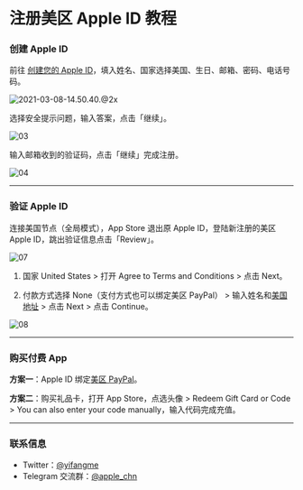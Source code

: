 # 注册美区 Apple ID 教程

### 创建 Apple ID

前往 [创建您的 Apple ID](https://appleid.apple.com/account)，填入姓名、国家选择美国、生日、邮箱、密码、电话号码。

![2021-03-08-14.50.40.@2x](https://tvax2.sinaimg.cn/large/008eZBHKgy1goci1o7qr6j32dc1qc0ym.jpg)

选择安全提示问题，输入答案，点击「继续」。

![03](https://tvax1.sinaimg.cn/large/008eZBHKly1gow20g02ttj312o0e5dfz.jpg)

输入邮箱收到的验证码，点击「继续」完成注册。

![04](https://tva2.sinaimg.cn/large/008eZBHKly1gow20th1s2j312o0eqdg8.jpg)

***

### 验证 Apple ID

连接美国节点（全局模式），App Store 退出原 Apple ID，登陆新注册的美区 Apple ID，跳出验证信息点击「Review」。

![07](https://tva4.sinaimg.cn/large/008eZBHKly1gow218ldcpj31rf158grh.jpg)

1. 国家 United States > 打开 Agree to Terms and Conditions > 点击 Next。

2. 付款方式选择 None（支付方式也可以绑定美区 PayPal） > 输入姓名和[美国地址](http://www.haoweichi.com) > 点击 Next > 点击 Continue。


![08](https://tvax2.sinaimg.cn/large/008eZBHKly1gow21lv251j31rf158dkv.jpg)

***

### 购买付费 App

**方案一**：Apple ID 绑定[美区 PayPal](https://github.com/masonincn/PayPal-US)。

**方案二**：购买礼品卡，打开 App Store，点选头像 > Redeem Gift Card or Code >  You can also enter your code manually，输入代码完成充值。

---

### 联系信息

* Twitter：[@yifangme](https://twitter.com/yifangme)
* Telegram 交流群：[@apple_chn](https://t.me/apple_chn) 
